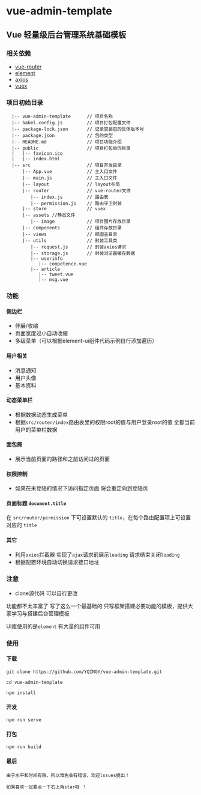 # vue-admin-template

## Vue 轻量级后台管理系统基础模板

### 相关依赖
* [vue-router](https://router.vuejs.org/zh/)
* [element](https://element.eleme.io/#/zh-CN/component/installation)
* [axios](https://www.kancloud.cn/yunye/axios/234845)
* [vuex](https://vuex.vuejs.org/zh/)

### 项目初始目录
```
  |-- vue-admin-template      // 项目名称
  |-- babel.config.js         // 项目打包配置文件
  |-- package-lock.json       // 记录安装包的具体版本号
  |-- package.json            // 包的类型
  |-- README.md               // 项目功能介绍
  |-- public                  // 项目打包后的目录
  |   |-- favicon.ico
  |   |-- index.html
  |-- src                     // 项目开发目录
      |-- App.vue             // 主入口文件
      |-- main.js             // 主入口文件
      |-- layout              // layout布局
      |-- router              // vue-router文件
         |-- index.js         // 路由表
         |-- permission.js    // 路由守卫封装
      |-- store               // vuex
      |-- assets //静态文件
         |-- image            // 项目图片存放目录
      |-- components          // 组件存放目录
      |-- views               // 视图主目录
      |-- utils               // 封装工具类
         |-- request.js       // 封装axios请求
         |-- storage.js       // 封装浏览器缓存数据
         |-- userinfo
            |-- competence.vue
         |-- article
            |-- tweet.vue
            |-- msg.vue

```
### 功能

#### 侧边栏
* 伸展/收缩
* 页面宽度过小自动收缩
* 多级菜单（可以根据element-ui组件代码示例自行添加遍历）

#### 用户相关
* 消息通知
* 用户头像
* 基本资料

#### 动态菜单栏
* 根据数据动态生成菜单
* 根据`src/router/index`路由表里的权限root的值与用户登录root的值 全都当前用户的菜单栏数据

#### 面包屑
* 展示当前页面的路径和之前访问过的页面

#### 权限控制
* 如果在未登陆的情况下访问指定页面 将会重定向到登陆页


#### 页面标题 `document.title`
在 `src/router/permission` 下可设置默认的 `title`，在每个路由配置项上可设置对应的 `title`

#### 其它
* 利用`axios`拦截器 实现了`ajax`请求前展示`loading` 请求结束关闭`loading`
* 根据配置环境自动切换请求接口地址

### 注意
* clone源代码 可以自行更改

功能都不太丰富了 写了这么一个最基础的 只写框架搭建必要功能的模板，提供大家学习与搭建后台管理模板

UI库使用的是`element` 有大量的组件可用 

### 使用
#### 下载
```
git clone https://github.com/YQINGY/vue-admin-template.git

cd vue-admin-template

npm install
```

#### 开发
```
npm run serve
```

#### 打包
````
npm run build
````

#### 最后
````
由于水平和时间有限，所以难免会有错误，欢迎lssues提出！

如果喜欢一定要点一下右上角star呀 ！
````

